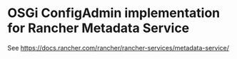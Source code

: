 OSGi ConfigAdmin implementation for Rancher Metadata Service
============================================================

See https://docs.rancher.com/rancher/rancher-services/metadata-service/
